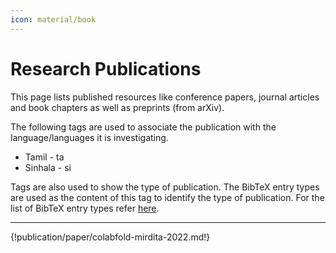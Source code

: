 ```yaml
---
icon: material/book
---
```


# Research Publications

This page lists published resources like conference papers, journal articles and book chapters as well as preprints (from arXiv).

The following tags are used to associate the publication with the language/languages it is investigating.

- Tamil - <lang>ta</lang>
- Sinhala - <lang>si</lang>

Tags are also used to show the type of publication. The BibTeX entry types are used as the content of this tag to identify the type of publication. For the list of BibTeX entry types refer [here](https://www.bibtex.com/e/entry-types/).

---
{!publication/paper/colabfold-mirdita-2022.md!}